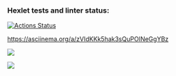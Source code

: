 ### Hexlet tests and linter status:

[![Actions Status](https://github.com/Nomade1984/frontend-project-46/actions/workflows/hexlet-check.yml/badge.svg)](https://github.com/Nomade1984/frontend-project-46/actions)

https://asciinema.org/a/zVIdKKk5hak3sQuPOINeGgYBz

<a href="https://codeclimate.com/github/Nomade1984/frontend-project-46/maintainability"><img src="https://api.codeclimate.com/v1/badges/d64f159c5e728f1d84e1/maintainability" /></a>

<a href="https://codeclimate.com/github/Nomade1984/frontend-project-46/test_coverage"><img src="https://api.codeclimate.com/v1/badges/d64f159c5e728f1d84e1/test_coverage" /></a>
